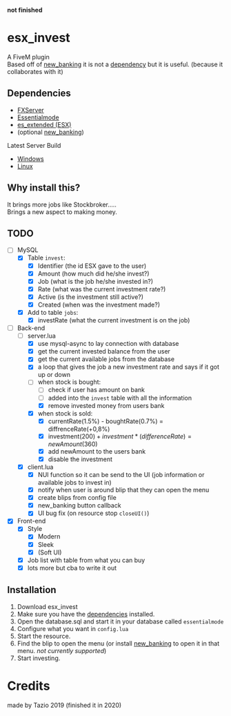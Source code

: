 
**not finished**
# esx_invest
A FiveM plugin <br>
Based off of [new_banking](https://forum.fivem.net/t/release-new-banking-reskin/220487) it is not a [dependency](#dependencies) but it is useful. (because it collaborates with it)

## Dependencies

 - [FXServer](https://docs.fivem.net/server-manual/setting-up-a-server/)
 - [Essentialmode](https://forum.fivem.net/t/release-essentialmode-base/3665)
 - [es_extended (ESX)](https://forum.fivem.net/t/release-esx-base/39881)
 - (optional [new_banking](https://forum.fivem.net/t/release-new-banking-reskin/220487))

Latest Server Build 
  - [Windows](https://runtime.fivem.net/artifacts/fivem/build_server_windows/master/)
  - [Linux](https://runtime.fivem.net/artifacts/fivem/build_proot_linux/master/)

## Why install this?
It brings more jobs like Stockbroker..... <br>
Brings a new aspect to making money.

## TODO
 - [ ] MySQL
	 - [x] Table `invest`:
		 - [x] Identifier (the id ESX gave to the user)
		 - [x] Amount (how much did he/she invest?)
		 - [x] Job (what is the job he/she invested in?)
		 - [x] Rate (what was the current investment rate?)
		 - [x] Active (is the investment still active?)
		 - [x] Created (when was the investment made?)
	 - [x] Add to table `jobs`:
	 	 - [x] investRate (what the current investment is on the job)
 - [ ] Back-end
	 - [ ] server.lua
		 - [x] use mysql-async to lay connection with database
		 - [x] get the current invested balance from the user
		 - [x] get the current available jobs from the database
		 - [x] a loop that gives the job a new investment rate and says if it got up or down
		 - [ ] when stock is bought: 
			 - [ ] check if user has amount on bank
			 - [ ] added into the `invest` table with all the information
			 - [x] remove invested money from users bank
		 - [x] when stock is sold:
			 - [x] currentRate(1.5%) - boughtRate(0.7%) = diffrenceRate(+0,8%)
			 - [x] investment($200) + investment*(differenceRate) = newAmount($360)
			 - [x] add newAmount to the users bank
			 - [x] disable the investment
	 - [x] client.lua
		 - [x] NUI function so it can be send to the UI (job information or available jobs to invest in)
		 - [x] notify when user is around blip that they can open the menu
		 - [x] create blips from config file
		 - [x] new_banking button callback
		 - [x] UI bug fix (on resource stop `closeUI()`)
 - [x] Front-end
	 - [x] Style
		 - [x] Modern
		 - [x] Sleek
		 - [x] (Soft UI)
	- [x] Job list with table from what you can buy
	- [x] lots more but cba to write it out

## Installation
1. Download esx_invest
2. Make sure you have the [dependencies](#dependencies) installed.
3. Open the database.sql and start it in your database called `essentialmode`
4. Configure what you want in `config.lua`
5. Start the resource.
6. Find the blip to open the menu (or install [new_banking](https://forum.fivem.net/t/release-new-banking-reskin/220487) to open it in that menu. *not currently supported*)
7. Start investing.

# Credits
made by Tazio 2019 (finished it in 2020)
